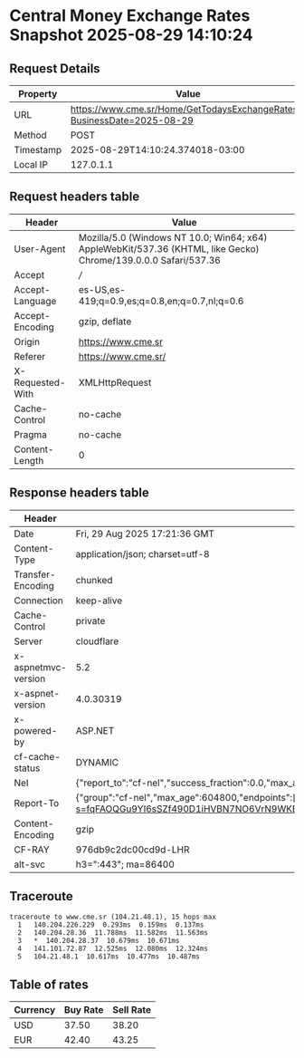 # Central Money Exchange Rates Snapshot 2025-08-29 14:10:24
## Request Details

| Property | Value |
|----------|-------|
| URL | https://www.cme.sr/Home/GetTodaysExchangeRates/?BusinessDate=2025-08-29 |
| Method | POST |
| Timestamp | 2025-08-29T14:10:24.374018-03:00 |
| Local IP | 127.0.1.1 |
    
## Request headers table

| Header | Value |
|--------|-------|
| User-Agent | Mozilla/5.0 (Windows NT 10.0; Win64; x64) AppleWebKit/537.36 (KHTML, like Gecko) Chrome/139.0.0.0 Safari/537.36 |
| Accept | */* |
| Accept-Language | es-US,es-419;q=0.9,es;q=0.8,en;q=0.7,nl;q=0.6 |
| Accept-Encoding | gzip, deflate |
| Origin | https://www.cme.sr |
| Referer | https://www.cme.sr/ |
| X-Requested-With | XMLHttpRequest |
| Cache-Control | no-cache |
| Pragma | no-cache |
| Content-Length | 0 |

    
## Response headers table
| Header | Value |
|--------|-------|
| Date | Fri, 29 Aug 2025 17:21:36 GMT |
| Content-Type | application/json; charset=utf-8 |
| Transfer-Encoding | chunked |
| Connection | keep-alive |
| Cache-Control | private |
| Server | cloudflare |
| x-aspnetmvc-version | 5.2 |
| x-aspnet-version | 4.0.30319 |
| x-powered-by | ASP.NET |
| cf-cache-status | DYNAMIC |
| Nel | {"report_to":"cf-nel","success_fraction":0.0,"max_age":604800} |
| Report-To | {"group":"cf-nel","max_age":604800,"endpoints":[{"url":"https://a.nel.cloudflare.com/report/v4?s=fqFAOQGu9YI6sSZf490D1iHVBN7NO6VrN9WKBCLCxRO4PwOmQltaemJafJmdqDd5aW%2BzQ2utXK8G%2FKFrMXxwk%2BXs9yl5XVtRiuY%3D"}]} |
| Content-Encoding | gzip |
| CF-RAY | 976db9c2dc00cd9d-LHR |
| alt-svc | h3=":443"; ma=86400 |

## Traceroute 

```
traceroute to www.cme.sr (104.21.48.1), 15 hops max
  1   140.204.226.229  0.293ms  0.159ms  0.137ms 
  2   140.204.28.36  11.788ms  11.582ms  11.563ms 
  3   *  140.204.28.37  10.679ms  10.671ms 
  4   141.101.72.87  12.525ms  12.080ms  12.324ms 
  5   104.21.48.1  10.617ms  10.477ms  10.487ms 

```


## Table of rates

| Currency | Buy Rate | Sell Rate |
|----------|----------|-----------|
| USD | 37.50 | 38.20 |
| EUR | 42.40 | 43.25 |
